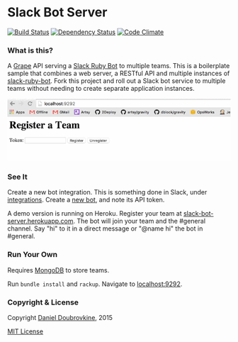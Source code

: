 Slack Bot Server
================

[![Build Status](https://travis-ci.org/dblock/slack-bot-server.svg?branch=master)](https://travis-ci.org/dblock/slack-bot-server)
[![Dependency Status](https://gemnasium.com/dblock/slack-bot-server.svg)](https://gemnasium.com/dblock/slack-bot-server)
[![Code Climate](https://codeclimate.com/github/dblock/slack-bot-server.svg)](https://codeclimate.com/github/dblock/slack-bot-server)

### What is this?

A [Grape](http://github.com/ruby-grape/grape) API serving a [Slack Ruby Bot](https://github.com/dblock/slack-ruby-bot) to multiple teams. This is a boilerplate sample that combines a web server, a RESTful API and multiple instances of [slack-ruby-bot](https://github.com/dblock/slack-ruby-bot). Fork this project and roll out a Slack bot service to multiple teams without needing to create separate application instances.

![](images/demo.gif)

### See It

Create a new bot integration. This is something done in Slack, under [integrations](https://artsy.slack.com/services). Create a [new bot](https://artsy.slack.com/services/new/bot), and note its API token.

A demo version is running on Heroku. Register your team at [slack-bot-server.herokuapp.com](https://slack-bot-server.herokuapp.com). The bot will join your team and the #general channel. Say "hi" to it in a direct message or "@name hi" the bot in #general.

### Run Your Own

Requires [MongoDB](https://www.mongodb.org/downloads) to store teams.

Run `bundle install` and `rackup`. Navigate to [localhost:9292](http://localhost:9292).

### Copyright & License

Copyright [Daniel Doubrovkine](http://code.dblock.org), 2015

[MIT License](LICENSE)
